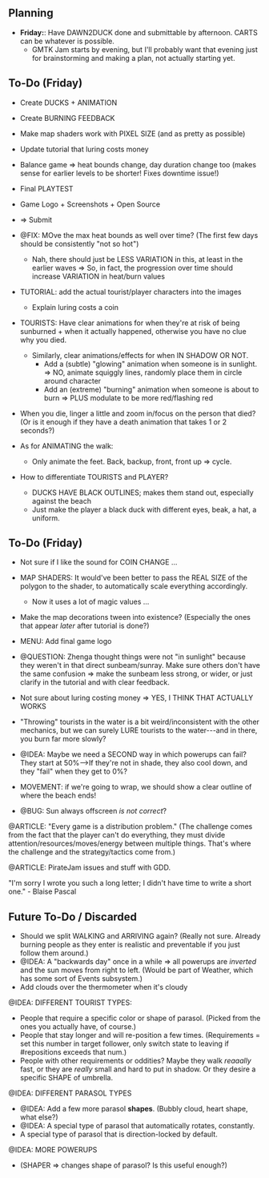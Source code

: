 
## Planning

* **Friday:**: Have DAWN2DUCK done and submittable by afternoon. CARTS can be whatever is possible.
  * GMTK Jam starts by evening, but I'll probably want that evening just for brainstorming and making a plan, not actually starting yet.

## To-Do (Friday)

* Create DUCKS + ANIMATION
* Create BURNING FEEDBACK
* Make map shaders work with PIXEL SIZE (and as pretty as possible)
* Update tutorial that luring costs money
* Balance game => heat bounds change, day duration change too (makes sense for earlier levels to be shorter! Fixes downtime issue!)
* Final PLAYTEST
* Game Logo + Screenshots + Open Source
* => Submit


* @FIX: MOve the max heat bounds as well over time? (The first few days should be consistently "not so hot")
  * Nah, there should just be LESS VARIATION in this, at least in the earlier waves => So, in fact, the progression over time should increase VARIATION in heat/burn values
* TUTORIAL: add the actual tourist/player characters into the images
  * Explain luring costs a coin
* TOURISTS: Have clear animations for when they're at risk of being sunburned + when it actually happened, otherwise you have no clue why you died.
  * Similarly, clear animations/effects for when IN SHADOW OR NOT.
    * Add a (subtle) "glowing" animation when someone is in sunlight. => NO, animate squiggly lines, randomly place them in circle around character
    * Add an (extreme) "burning" animation when someone is about to burn => PLUS modulate to be more red/flashing red
* When you die, linger a little and zoom in/focus on the person that died? (Or is it enough if they have a death animation that takes 1 or 2 seconds?)
* As for ANIMATING the walk:
  * Only animate the feet. Back, backup, front, front up => cycle.
* How to differentiate TOURISTS and PLAYER?
  * DUCKS HAVE BLACK OUTLINES; makes them stand out, especially against the beach
  * Just make the player a black duck with different eyes, beak, a hat, a uniform.



## To-Do (Friday)

* Not sure if I like the sound for COIN CHANGE ...
* MAP SHADERS: It would've been better to pass the REAL SIZE of the polygon to the shader, to automatically scale everything accordingly.
  * Now it uses a lot of magic values ...
* Make the map decorations tween into existence? (Especially the ones that appear _later_ after tutorial is done?)

* MENU: Add final game logo
* @QUESTION: Zhenga thought things were not "in sunlight" because they weren't in that direct sunbeam/sunray. Make sure others don't have the same confusion => make the sunbeam less strong, or wider, or just clarify in the tutorial and with clear feedback.

* Not sure about luring costing money => YES, I THINK THAT ACTUALLY WORKS
* "Throwing" tourists in the water is a bit weird/inconsistent with the other mechanics, but we can surely LURE tourists to the water---and in there, you burn far more slowly?
* @IDEA: Maybe we need a SECOND way in which powerups can fail? They start at 50%-->If they're not in shade, they also cool down, and they "fail" when they get to 0%?

* MOVEMENT: if we're going to wrap, we should show a clear outline of where the beach ends!
* @BUG: Sun always offscreen _is not correct_?



@ARTICLE: "Every game is a distribution problem." (The challenge comes from the fact that the player can't do everything, they must divide attention/resources/moves/energy between multiple things. That's where the challenge and the strategy/tactics come from.)

@ARTICLE: PirateJam issues and stuff with GDD.

"I'm sorry I wrote you such a long letter; I didn't have time to write a short one."  - Blaise Pascal


## Future To-Do / Discarded

* Should we split WALKING and ARRIVING again? (Really not sure. Already burning people as they enter is realistic and preventable if you just follow them around.)
* @IDEA: A "backwards day" once in a while => all powerups are _inverted_ and the sun moves from right to left. (Would be part of Weather, which has some sort of Events subsystem.)
* Add clouds over the thermometer when it's cloudy


@IDEA: DIFFERENT TOURIST TYPES:

* People that require a specific color or shape of parasol. (Picked from the ones you actually have, of course.)
* People that stay longer and will re-position a few times. (Requirements = set this number in target follower, only switch state to leaving if #repositions exceeds that num.)
* People with other requirements or oddities? Maybe they walk _reaaally_ fast, or they are _really_ small and hard to put in shadow. Or they desire a specific SHAPE of umbrella.

@IDEA: DIFFERENT PARASOL TYPES

* @IDEA: Add a few more parasol **shapes**. (Bubbly cloud, heart shape, what else?)
* @IDEA: A special type of parasol that automatically rotates, constantly. 
* A special type of parasol that is direction-locked by default.

@IDEA: MORE POWERUPS
* (SHAPER => changes shape of parasol? Is this useful enough?)